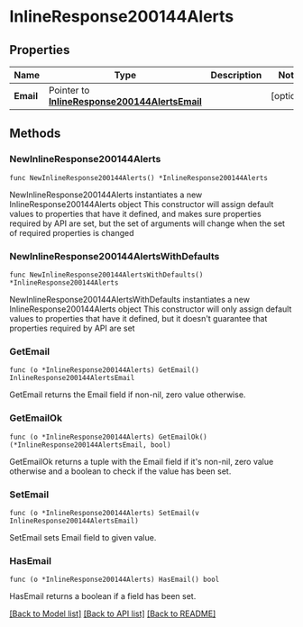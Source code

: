 # InlineResponse200144Alerts

## Properties

Name | Type | Description | Notes
------------ | ------------- | ------------- | -------------
**Email** | Pointer to [**InlineResponse200144AlertsEmail**](InlineResponse200144AlertsEmail.md) |  | [optional] 

## Methods

### NewInlineResponse200144Alerts

`func NewInlineResponse200144Alerts() *InlineResponse200144Alerts`

NewInlineResponse200144Alerts instantiates a new InlineResponse200144Alerts object
This constructor will assign default values to properties that have it defined,
and makes sure properties required by API are set, but the set of arguments
will change when the set of required properties is changed

### NewInlineResponse200144AlertsWithDefaults

`func NewInlineResponse200144AlertsWithDefaults() *InlineResponse200144Alerts`

NewInlineResponse200144AlertsWithDefaults instantiates a new InlineResponse200144Alerts object
This constructor will only assign default values to properties that have it defined,
but it doesn't guarantee that properties required by API are set

### GetEmail

`func (o *InlineResponse200144Alerts) GetEmail() InlineResponse200144AlertsEmail`

GetEmail returns the Email field if non-nil, zero value otherwise.

### GetEmailOk

`func (o *InlineResponse200144Alerts) GetEmailOk() (*InlineResponse200144AlertsEmail, bool)`

GetEmailOk returns a tuple with the Email field if it's non-nil, zero value otherwise
and a boolean to check if the value has been set.

### SetEmail

`func (o *InlineResponse200144Alerts) SetEmail(v InlineResponse200144AlertsEmail)`

SetEmail sets Email field to given value.

### HasEmail

`func (o *InlineResponse200144Alerts) HasEmail() bool`

HasEmail returns a boolean if a field has been set.


[[Back to Model list]](../README.md#documentation-for-models) [[Back to API list]](../README.md#documentation-for-api-endpoints) [[Back to README]](../README.md)


